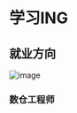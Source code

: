 # 学习ING

## 就业方向
![image](https://user-images.githubusercontent.com/80819421/147520043-d5c032a8-4fb4-4f6a-8825-091a02029b38.png)

### 数仓工程师



